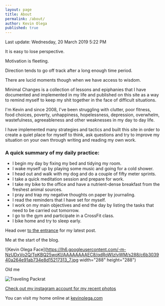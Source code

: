 ```yaml
---
layout: page
title: About
permalink: /about/
author: Kevin Olega
published: true
---
```

Last update: Wednesday, 20 March 2019 5:22 PM

It is easy to lose perspective.

Motivation is fleeting.

Direction tends to go off track after a long enough time period.

There are lucid moments though when we have access to wisdom.

Minimal Changes is a collection of lessons and epiphanies that I have documented and implemented in my life and published on this site as a way to remind myself to keep my shit together in the face of difficult situations.

I'm Kevin and since 2008, I've been struggling with clutter, poor fitness, food choices, poverty, unhappiness, hopelessness, depression, overwhelm, wastefulness, agreeableness and other weaknesses in my day to day life.

I have implemented many strategies and tactics and built this site in order to create a quiet place for myself to think, ask questions and try to improve my situation on your own through writing and reading my own work.

### A quick summary of my daily practice:

- I begin my day by fixing my bed and tidying my room.
- I wake myself up by playing some music and going for a cold shower.
- I head out and walk with my dog and do a couple of fifty meter sprints.
- I take a quick meditation session and prepare for work.
- I take my bike to the office and have a nutrient-dense breakfast from the freshest animal sources.
- I pray and trap my negative thoughts on paper by journaling.
- I read the reminders that I have set for myself.
- I work on my main objectives and end the day by listing the tasks that need to be carried out tomorrow.
- I go to the gym and participate in a CrossFit class.
- I bike home and try to sleep early.

Head over [to the entrance](http://minimalchanges.com) for my latest post.

Me at the start of the blog.

![Kevin Olega Face](https://lh6.googleusercontent.com/-m-NzUDxVo2Q/TpKBQ25woKI/AAAAAAAAEC8/qdRoWIzIvWM/s288/c6b303940a264e91ab734e8d15217313_7.jpg width="288" height="288") 

Old me

![Traveling Packrat](http://farm5.static.flickr.com/4125/5053684332_03598716ae.jpg) 

[Check out my instagram account for my recent photos](https://www.instagram.com/kevinolega/)

You can visit my home online at [kevinolega.com](http://kevinolega.com)

